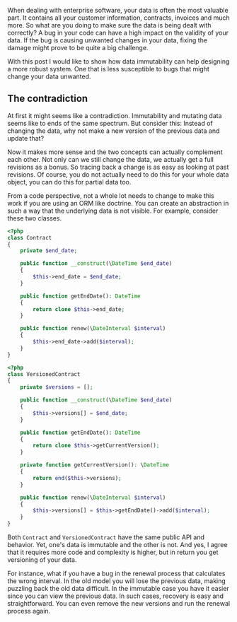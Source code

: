 [//]: # (TITLE: Mutations in data over time)
[//]: # (TAGS: entities, data)

When dealing with enterprise software, your data is often the most valuable part. It contains all your customer information, contracts, invoices and much more. So what are you doing to make sure the data is being dealt with correctly? A bug in your code can have a high impact on the validity of your data. If the bug is causing unwanted changes in your data, fixing the damage might prove to be quite a big challenge.

With this post I would like to show how data immutability can help designing a more robust system. One that is less susceptible to bugs that might change your data unwanted.

## The contradiction
At first it might seems like a contradiction. Immutability and mutating data seems like to ends of the same spectrum. But consider this: Instead of changing the data, why not make a new version of the previous data and update that?

Now it makes more sense and the two concepts can actually complement each other. Not only can we still change the data, we actually get a full revisions as a bonus. So tracing back a change is as easy as looking at past revisions. Of course, you do not actually need to do this for your whole data object, you can do this for partial data too.

From a code perspective, not a whole lot needs to change to make this work if you are using an ORM like doctrine. You can create an abstraction in such a way that the underlying data is not visible. For example, consider these two classes.

```php
<?php
class Contract
{
    private $end_date;

    public function __construct(\DateTime $end_date)
    {
        $this->end_date = $end_date;
    }

    public function getEndDate(): DateTime
    {
        return clone $this->end_date;
    }

    public function renew(\DateInterval $interval)
    {
        $this->end_date->add($interval);
    }
}
```

```php
<?php
class VersionedContract
{
    private $versions = [];

    public function __construct(\DateTime $end_date)
    {
        $this->versions[] = $end_date;
    }

    public function getEndDate(): DateTime
    {
        return clone $this->getCurrentVersion();
    }

    private function getCurrentVersion(): \DateTime
    {
        return end($this->versions);
    }

    public function renew(\DateInterval $interval)
    {
        $this->versions[] = $this->getEndDate()->add($interval);
    }
}
```
Both `Contract` and `VersionedContract` have the same public API and behavior. Yet, one's data is immutable and the other is not. And yes, I agree that it requires more code and complexity is higher, but in return you get versioning of your data. 

For instance, what if you have a bug in the renewal process that calculates the wrong interval. In the old model you will lose the previous data, making puzzling back the old data difficult. In the immutable case you have it easier since you can view the previous data. In such cases, recovery is easy and straightforward. You can even remove the new versions and run the renewal process again.
